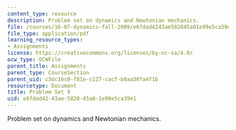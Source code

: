 ```yaml
---
content_type: resource
description: Problem set on dynamics and Newtonian mechanics.
file: /courses/16-07-dynamics-fall-2009/e6fdad4243ae582045a01e99e5ca39e1_MIT16_07F09_hw09.pdf
file_type: application/pdf
learning_resource_types:
- Assignments
license: https://creativecommons.org/licenses/by-nc-sa/4.0/
ocw_type: OCWFile
parent_title: Assignments
parent_type: CourseSection
parent_uid: c3dc16c0-f81e-c127-cacf-b8aa30fa4f1b
resourcetype: Document
title: Problem Set 9
uid: e6fdad42-43ae-5820-45a0-1e99e5ca39e1
---
```

Problem set on dynamics and Newtonian mechanics.